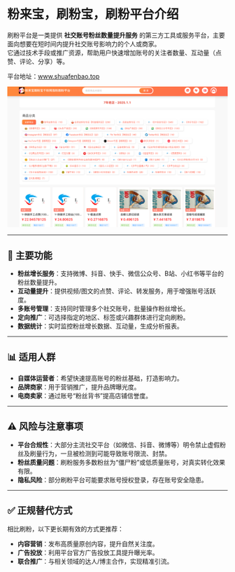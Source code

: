 # 粉来宝，刷粉宝，刷粉平台介绍

刷粉平台是一类提供 **社交账号粉丝数量提升服务** 的第三方工具或服务平台，主要面向想要在短时间内提升社交账号影响力的个人或商家。  
它通过技术手段或推广资源，帮助用户快速增加账号的关注者数量、互动量（点赞、评论、分享）等。  

平台地址：www.shuafenbao.top

![](./1.png)

---

## 🔑 主要功能

- **粉丝增长服务**：支持微博、抖音、快手、微信公众号、B站、小红书等平台的粉丝数量提升。  
- **互动量提升**：提供视频/图文的点赞、评论、转发服务，用于增强账号活跃度。  
- **多账号管理**：支持同时管理多个社交账号，批量操作粉丝增长。  
- **定向推广**：可选择指定的地区、标签或兴趣群体进行定向刷粉。  
- **数据统计**：实时监控粉丝增长数据、互动量，生成分析报表。  

---

## 📊 适用人群  
- **自媒体运营者**：希望快速提高账号的粉丝基础，打造影响力。  
- **品牌商家**：用于营销推广，提升品牌曝光度。  
- **电商卖家**：通过账号“粉丝背书”提高店铺信誉度。  

---

## ⚠️ 风险与注意事项  
- **平台合规性**：大部分主流社交平台（如微信、抖音、微博等）明令禁止虚假粉丝及刷量行为，一旦被检测到可能导致账号限流、封禁。  
- **粉丝质量问题**：刷粉服务多数粉丝为“僵尸粉”或低质量账号，对真实转化效果有限。  
- **隐私风险**：部分刷粉平台可能要求账号授权登录，存在账号安全隐患。  

---

## ✅ 正规替代方式

相比刷粉，以下更长期有效的方式更推荐：  
- **内容营销**：发布高质量原创内容，提升自然关注度。  
- **广告投放**：利用平台官方广告投放工具提升曝光率。  
- **联合推广**：与相关领域的达人/博主合作，实现精准引流。  

